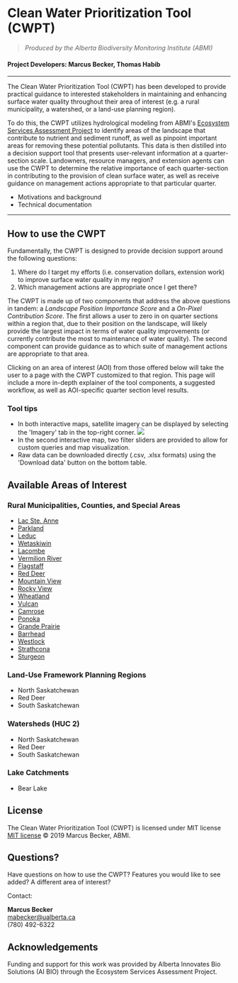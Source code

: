 # Clean Water Prioritization Tool (CWPT) 
> *Produced by the Alberta Biodiversity Monitoring Institute (ABMI)*
#### Project Developers: Marcus Becker, Thomas Habib

---

The Clean Water Prioritization Tool (CWPT) has been developed to provide practical guidance to interested stakeholders in maintaining and enhancing surface water quality throughout their area of interest (e.g. a rural municipality, a watershed, or a land-use planning region). 

To do this, the CWPT utilizes hydrological modeling from ABMI's [Ecosystem Services Assessment Project](https://ecosystemservices.abmi.ca/) to identify areas of the landscape that contribute to nutrient and sediment runoff, as well as pinpoint important areas for removing these potential pollutants. This data is then distilled into a decision support tool that presents user-relevant information at a quarter-section scale. Landowners, resource managers, and extension agents can use the CWPT to determine the relative importance of each quarter-section in contributing to the provision of clean surface water, as well as receive guidance on management actions appropriate to that particular quarter.  

* Motivations and background
* Technical documentation

---

## How to use the CWPT

Fundamentally, the CWPT is designed to provide decision support around the following questions:

1. Where do I target my efforts (i.e. conservation dollars, extension work) to improve surface water quality in my region?
2. Which management actions are appropriate once I get there?

The CWPT is made up of two components that address the above questions in tandem: a *Landscape Position Importance Score* and a *On-Pixel Contribution Score*. The first allows a user to zero in on quarter sections within a region that, due to their position on the landscape, will likely provide the largest impact in terms of water quality improvements (or currently contribute the most to maintenance of water quality). The second component can provide guidance as to which suite of management actions are appropriate to that area. 

Clicking on an area of interest (AOI) from those offered below will take the user to a page with the CWPT customized to that region. This page will include a more in-depth explainer of the tool components, a suggested workflow, as well as AOI-specific quarter section level results.

### Tool tips

+ In both interactive maps, satellite imagery can be displayed by selecting the 'Imagery' tab in the top-right corner.
![](../master/Screenshots/imagery.PNG)
+ In the second interactive map, two filter sliders are provided to allow for custom queries and map visualization.
+ Raw data can be downloaded directly (.csv, .xlsx formats) using the 'Download data' button on the bottom table. 

## Available Areas of Interest

### Rural Municipalities, Counties, and Special Areas

+ [Lac Ste. Anne](https://mabecker89.github.io/ABMI-CWPT/LacSteAnneCounty_cwpt)
+ [Parkland](https://mabecker89.github.io/ABMI-CWPT/ParklandCounty_cwpt)
+ [Leduc](https://mabecker89.github.io/ABMI-CWPT/LeducCounty_cwpt)
+ [Wetaskiwin](https://mabecker89.github.io/ABMI-CWPT/CountyofWetaskiwinNo10_cwpt)
+ [Lacombe](https://mabecker89.github.io/ABMI-CWPT/LacombeCounty_cwpt)
+ [Vermilion River](https://mabecker89.github.io/ABMI-CWPT/CountyofVermilionRiver_cwpt)
+ [Flagstaff](https://mabecker89.github.io/ABMI-CWPT/FlagstaffCounty_cwpt)
+ [Red Deer](https://mabecker89.github.io/ABMI-CWPT/RedDeerCounty_cwpt)
+ [Mountain View](https://mabecker89.github.io/ABMI-CWPT/MountainViewCounty_cwpt)
+ [Rocky View](https://mabecker89.github.io/ABMI-CWPT/RockyViewCounty_cwpt)
+ [Wheatland](https://mabecker89.github.io/ABMI-CWPT/WheatlandCounty_cwpt)
+ [Vulcan](https://mabecker89.github.io/ABMI-CWPT/VulcanCounty_cwpt)
+ [Camrose](https://mabecker89.github.io/ABMI-CWPT/CamroseCounty_cwpt)
+ [Ponoka](https://mabecker89.github.io/ABMI-CWPT/PonokaCounty_cwpt)
+ [Grande Prairie](https://mabecker89.github.io/ABMI-CWPT/CountyofGrandePrairieNo1_cwpt)
+ [Barrhead](https://mabecker89.github.io/ABMI-CWPT/CountyofBarrheadNo11_cwpt)
+ [Westlock](https://mabecker89.github.io/ABMI-CWPT/WestlockCounty_cwpt)
+ [Strathcona](https://mabecker89.github.io/ABMI-CWPT/StrathconaCounty_cwpt)
+ [Sturgeon](https://mabecker89.github.io/ABMI-CWPT/SturgeonCounty_cwpt)

### Land-Use Framework Planning Regions

+ North Saskatchewan
+ Red Deer
+ South Saskatchewan

### Watersheds (HUC 2)

+ North Saskatchewan
+ Red Deer
+ South Saskatchewan

### Lake Catchments

+ Bear Lake

## License

The Clean Water Prioritization Tool (CWPT) is licensed under MIT license [MIT license](https://github.com/mabecker89/ABMI-CWPT/blob/master/LICENSE.md) &copy; 2019 Marcus Becker, ABMI.

## Questions?

Have questions on how to use the CWPT? Features you would like to see added? A different area of interest?

Contact:

**Marcus Becker**\
mabecker@ualberta.ca\
(780) 492-6322

## Acknowledgements

Funding and support for this work was provided by Alberta Innovates Bio Solutions (AI BIO) through the Ecosystem Services Assessment Project. 








